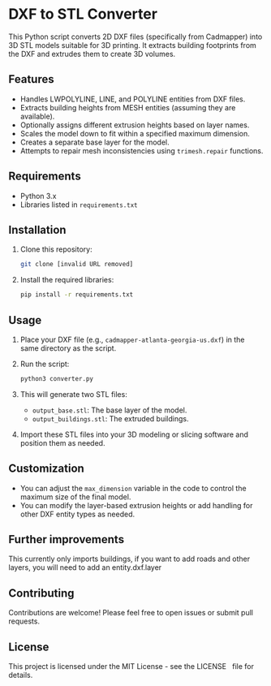 # DXF to STL Converter

This Python script converts 2D DXF files (specifically from Cadmapper) into 3D STL models suitable for 3D printing. It extracts building footprints from the DXF and extrudes them to create 3D volumes.

## Features

* Handles LWPOLYLINE, LINE, and POLYLINE entities from DXF files.
* Extracts building heights from MESH entities (assuming they are available).
* Optionally assigns different extrusion heights based on layer names.
* Scales the model down to fit within a specified maximum dimension.
* Creates a separate base layer for the model.
* Attempts to repair mesh inconsistencies using `trimesh.repair` functions.

## Requirements

* Python 3.x
* Libraries listed in `requirements.txt`

## Installation

1. Clone this repository:
   ```bash
   git clone [invalid URL removed]
   ```

2. Install the required libraries:
   ```bash
   pip install -r requirements.txt
   ```

## Usage

1. Place your DXF file (e.g., `cadmapper-atlanta-georgia-us.dxf`) in the same directory as the script.

2. Run the script:
   ```bash
   python3 converter.py
   ```

3. This will generate two STL files:
   * `output_base.stl`: The base layer of the model.
   * `output_buildings.stl`: The extruded buildings.

4. Import these STL files into your 3D modeling or slicing software and position them as needed.

## Customization

* You can adjust the `max_dimension` variable in the code to control the maximum size of the final model.
* You can modify the layer-based extrusion heights or add handling for other DXF entity types as needed. 

## Further improvements
This currently only imports buildings, if you want to add roads and other layers, you will need to add an entity.dxf.layer

## Contributing

Contributions are welcome! Please feel free to open issues or submit pull requests.

## License

This project is licensed under the MIT License - see the LICENSE   
 file for details.

